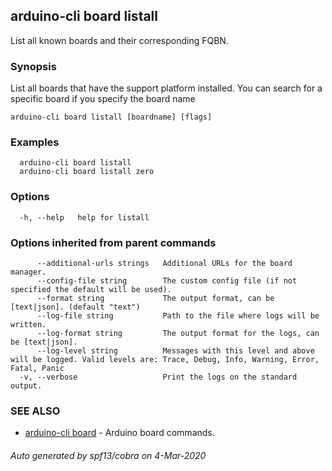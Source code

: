 ## arduino-cli board listall

List all known boards and their corresponding FQBN.

### Synopsis

List all boards that have the support platform installed. You can search
for a specific board if you specify the board name

```
arduino-cli board listall [boardname] [flags]
```

### Examples

```
  arduino-cli board listall
  arduino-cli board listall zero
```

### Options

```
  -h, --help   help for listall
```

### Options inherited from parent commands

```
      --additional-urls strings   Additional URLs for the board manager.
      --config-file string        The custom config file (if not specified the default will be used).
      --format string             The output format, can be [text|json]. (default "text")
      --log-file string           Path to the file where logs will be written.
      --log-format string         The output format for the logs, can be [text|json].
      --log-level string          Messages with this level and above will be logged. Valid levels are: Trace, Debug, Info, Warning, Error, Fatal, Panic
  -v, --verbose                   Print the logs on the standard output.
```

### SEE ALSO

* [arduino-cli board](arduino-cli_board.md)	 - Arduino board commands.

###### Auto generated by spf13/cobra on 4-Mar-2020
